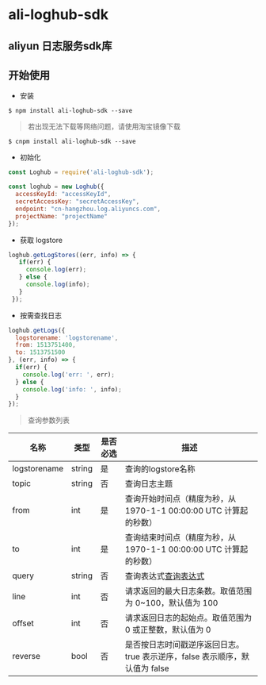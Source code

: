 # ali-loghub-sdk

## aliyun 日志服务sdk库

## 开始使用

* 安装
```shell
$ npm install ali-loghub-sdk --save
```

> 若出现无法下载等网络问题，请使用淘宝镜像下载
```shell
$ cnpm install ali-loghub-sdk --save
```

* 初始化

```javascript
const Loghub = require('ali-loghub-sdk');

const loghub = new Loghub({
  accessKeyId: "accessKeyId",
  secretAccessKey: "secretAccessKey",
  endpoint: "cn-hangzhou.log.aliyuncs.com",
  projectName: "projectName"
});
```

* 获取 logstore

```javascript
loghub.getLogStores((err, info) => {
   if(err) {
     console.log(err);
   } else {
     console.log(info);
   }
 });
```

* 按需查找日志

```javascript
loghub.getLogs({
  logstorename: 'logstorename',
  from: 1513751400,
  to: 1513751500
}, (err, info) => {
  if(err) {
    console.log('err: ', err);
  } else {
    console.log('info: ', info);
  }
});
```

> 查询参数列表

| 名称            | 类型     | 是否必选 | 描述                                       |
| ------------- | ------ | ---- | ---------------------------------------- |
| logstorename | string | 是    | 查询的logstore名称                            |
| topic        | string | 否    | 查询日志主题                                   |
| from         | int    | 是    | 查询开始时间点（精度为秒，从 1970-1-1 00:00:00 UTC 计算起的秒数） |
| to           | int    | 是    | 查询结束时间点（精度为秒，从 1970-1-1 00:00:00 UTC 计算起的秒数） |
| query        | string | 否    | 查询表达式[查询表达式](https://help.aliyun.com/document_detail/29060.html?spm=5176.doc29029.2.3.1I4eIH)                   |
| line         | int    | 否    | 请求返回的最大日志条数。取值范围为 0~100，默认值为 100         |
| offset       | int    | 否    | 请求返回日志的起始点。取值范围为 0 或正整数，默认值为 0           |
| reverse      | bool   | 否    | 是否按日志时间戳逆序返回日志。true 表示逆序，false 表示顺序，默认值为 false |
